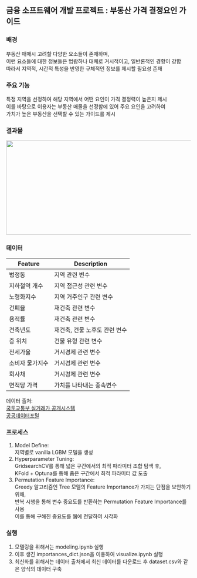 ## 금융 소프트웨어 개발 프로젝트 : 부동산 가격 결정요인 가이드

### 배경
부동산 매매시 고려할 다양한 요소들이 존재하며,  
이런 요소들에 대한 정보들은 범람하나 대체로 거시적이고, 일반론적인 경향이 강함  
따라서 지역적, 시간적 특성을 반영한 구체적인 정보를 제시할 필요성 존재  

### 주요 기능  
특정 지역을 선정하여 해당 지역에서 어떤 요인이 가격 결정력이 높은지 제시   
이를 바탕으로 이용자는 부동산 매물을 선정함에 있어 주요 요인을 고려하여   
가치가 높은 부동산을 선택할 수 있는 가이드를 제시  

### 결과물  
<img src="https://github.com/Le2Seungyoon/Real-Estate-Price-Determinants-Guide/assets/118061818/250f98fa-6e99-4343-80d2-a9c143ebe005/web_sample.png" width="512" height="256"/>

### 데이터  
|Feature|Description|
|---|---|
|법정동|지역 관련 변수|
|지하철역 개수|지역 접근성 관련 변수|
|노령화지수|지역 거주인구 관련 변수|
|건폐율|재건축 관련 변수|
|용적률|재건축 관련 변수|
|건축년도|재건축, 건물 노후도 관련 변수|
|층 위치|건물 유형 관련 변수|
|전세가율|거시경제 관련 변수|
|소비자 물가지수|거시경제 관련 변수|
|회사채|거시경제 관련 변수|
|면적당 가격|가치를 나타내는 종속변수|

데이터 출처:  
[국토교통부 실거래가 공개시스템](https://rtdown.molit.go.kr/)   
[공공데이터포털](https://www.data.go.kr/)   

### 프로세스  
1) Model Define:  
   지역별로 vanilla LGBM 모델을 생성 
2) Hyperparameter Tuning:  
   GridsearchCV를 통해 넓은 구간에서의 최적 파라미터 조합 탐색 후,  
   KFold + Optuna를 통해 좁은 구간에서 최적 파라미터 값 도출  
3) Permutation Feature Importance:  
   Greedy 알고리즘인 Tree 모델의 Feature Importance가 가지는 단점을 보안하기 위해,    
   반복 시행을 통해 변수 중요도를 반환하는 Permutation Feature Importance를 사용  
   이를 통해 구해진 중요도를 웹에 전달하여 시각화  

### 실행  
1) 모델링을 위해서는 modeling.ipynb 실행  
2) 이후 생긴 importances_dict.json을 이용하여 visualize.ipynb 실행  
3) 최신화를 위해서는 데이터 출처에서 최신 데이터를 다운로드 후 dataset.csv와 같은 양식의 데이터 구축  
